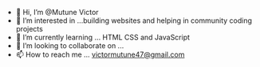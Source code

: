 - 👋 Hi, I’m @Mutune Victor
- 👀 I’m interested in ...building websites and helping in community coding  projects
- 🌱 I’m currently learning ... HTML CSS and JavaScript 
- 💞️ I’m looking to collaborate on ...
- 📫 How to reach me ... victormutune47@gmail.com

<!---
MutuneVictor/MutuneVictor is a ✨ special ✨ repository because its `README.md` (this file) appears on your GitHub profile.
You can click the Preview link to take a look at your changes.
--->
